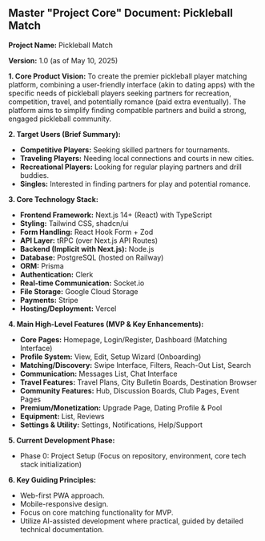 ## Master "Project Core" Document: Pickleball Match

**Project Name:** Pickleball Match

**Version:** 1.0 (as of May 10, 2025)

**1. Core Product Vision:**
To create the premier pickleball player matching platform, combining a user-friendly interface (akin to dating apps) with the specific needs of pickleball players seeking partners for recreation, competition, travel, and potentially romance (paid extra eventually). The platform aims to simplify finding compatible partners and build a strong, engaged pickleball community.

**2. Target Users (Brief Summary):**
*   **Competitive Players:** Seeking skilled partners for tournaments.
*   **Traveling Players:** Needing local connections and courts in new cities.
*   **Recreational Players:** Looking for regular playing partners and drill buddies.
*   **Singles:** Interested in finding partners for play and potential romance.

**3. Core Technology Stack:**
*   **Frontend Framework:** Next.js 14+ (React) with TypeScript
*   **Styling:** Tailwind CSS, shadcn/ui
*   **Form Handling:** React Hook Form + Zod
*   **API Layer:** tRPC (over Next.js API Routes)
*   **Backend (Implicit with Next.js):** Node.js
*   **Database:** PostgreSQL (hosted on Railway)
*   **ORM:** Prisma
*   **Authentication:** Clerk
*   **Real-time Communication:** Socket.io
*   **File Storage:** Google Cloud Storage
*   **Payments:** Stripe
*   **Hosting/Deployment:** Vercel

**4. Main High-Level Features (MVP & Key Enhancements):**
*   **Core Pages:** Homepage, Login/Register, Dashboard (Matching Interface)
*   **Profile System:** View, Edit, Setup Wizard (Onboarding)
*   **Matching/Discovery:** Swipe Interface, Filters, Reach-Out List, Search
*   **Communication:** Messages List, Chat Interface
*   **Travel Features:** Travel Plans, City Bulletin Boards, Destination Browser
*   **Community Features:** Hub, Discussion Boards, Club Pages, Event Pages
*   **Premium/Monetization:** Upgrade Page, Dating Profile & Pool
*   **Equipment:** List, Reviews
*   **Settings & Utility:** Settings, Notifications, Help/Support

**5. Current Development Phase:**
*   Phase 0: Project Setup (Focus on repository, environment, core tech stack initialization)

**6. Key Guiding Principles:**
*   Web-first PWA approach.
*   Mobile-responsive design.
*   Focus on core matching functionality for MVP.
*   Utilize AI-assisted development where practical, guided by detailed technical documentation.